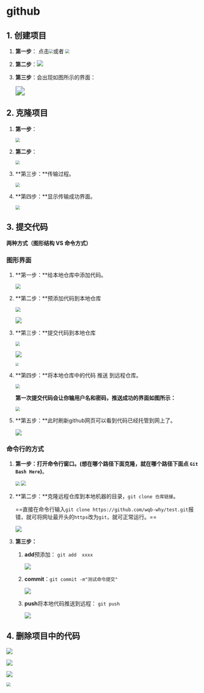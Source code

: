 # github

## 1. 创建项目

1. **第一步**： 点击<img src="github.assets/1.jpg" style="zoom: 67%;" />或者 <img src="github.assets/2.jpg" style="zoom:67%;" />

2. **第二步**：![](github.assets/3.jpg)

3. **第三步**：会出现如图所示的界面：

   <img src="github.assets/4.jpg" style="zoom:150%;" />

## 2. 克隆项目

1. **第一步**：

   <img src="github.assets/5.jpg" style="zoom: 67%;" />

2. **第二步**：

   <img src="github.assets/6.jpg" style="zoom: 67%;" />

3. **第三步：**传输过程。

   <img src="github.assets/7.jpg" style="zoom: 67%;" />

4. **第四步：**显示传输成功界面。

   <img src="github.assets/8.jpg" style="zoom:67%;" />

## 3. 提交代码

**两种方式（图形结构  VS  命令方式）**

### 图形界面

1. **第一步：**给本地仓库中添加代码。

   <img src="github.assets/9.jpg" style="zoom:80%;" />

2. **第二步：**预添加代码到本地仓库

   <img src="github.assets/10.jpg" style="zoom:80%;" />

   ![](github.assets/11.jpg)

3. **第三步：**提交代码到本地仓库

   <img src="github.assets/12.jpg" style="zoom:67%;" />

   ![](github.assets/13.jpg)

   <img src="github.assets/14.jpg" style="zoom:50%;" />

4. **第四步：**将本地仓库中的代码 推送 到远程仓库。

   <img src="github.assets/15.jpg" style="zoom:67%;" />

   

   **第一次提交代码会让你输用户名和密码，推送成功的界面如图所示：**

   <img src="github.assets/16.jpg" style="zoom:67%;" />



5. **第五步：**此时刷新github网页可以看到代码已经托管到网上了。

   ![](github.assets/17.jpg)



### 命令行的方式

1. **第一步：**打开命令行窗口。**(想在哪个路径下面克隆，就在哪个路径下面点 `Git Bash Here`)**。

   <img src="github.assets/18.jpg" style="zoom:67%;" />

   <img src="github.assets/19.jpg" style="zoom: 80%;" />

2. **第二步：**克隆远程仓库到本地机器的目录，`git clone 仓库链接`。

   ==直接在命令行输入`git clone https://github.com/wqb-why/test.git`报错，就可将网址最开头的`https`改为`git`，就可正常运行。==

   ![](github.assets/20.jpg)

3. **第三步：** 
   1. **add**预添加： `git add  xxxx`
   
      ![](github.assets/25.jpg)
   
   2. **commit**：`git commit -m"测试命令提交"`
   
      ![](github.assets/26.jpg)
   
   3. **push**将本地代码推送到远程： `git push`
   
      ![](github.assets/27.jpg)

## 4. 删除项目中的代码

![](github.assets/21.jpg)

![](github.assets/22.jpg)

![](github.assets/23.jpg)

<img src="github.assets/24.jpg" style="zoom: 67%;" />